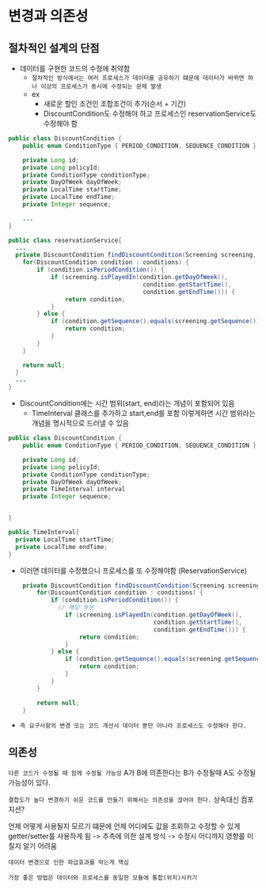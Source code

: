 # 변경과 의존성

## 절차적인 설계의 단점

-   데이터를 구현한 코드의 수정에 취약함
    -   `절차적인 방식에서는 여러 프로세스가 데이터를 공유하기 떄문에 데이터가 바뀌면 하나 이상의 프로세스가 동시에 수정되는 문제 발생`
    -   ex
        -   새로운 할인 조건인 조합조건이 추가(순서 + 기간)
        -   DiscountCondition도 수정해야 하고 프로세스인 reservationService도 수정해야 함

```Java
public class DiscountCondition {
    public enum ConditionType { PERIOD_CONDITION, SEQUENCE_CONDITION }

    private Long id;
    private Long policyId;
    private ConditionType conditionType;
    private DayOfWeek dayOfWeek;
    private LocalTime startTime;
    private LocalTime endTime;
    private Integer sequence;

    ...
}

public class reservationService{
  ...
  private DiscountCondition findDiscountCondition(Screening screening, List<DiscountCondition> conditions) {
    for(DiscountCondition condition : conditions) {
        if (condition.isPeriodCondition()) {
            if (screening.isPlayedIn(condition.getDayOfWeek(),
                                      condition.getStartTime(),
                                      condition.getEndTime())) {
                return condition;
            }
        } else {
            if (condition.getSequence().equals(screening.getSequence())) {
                return condition;
            }
        }
    }

    return null;
  }
  ...
}
```

-   DiscountCondition에는 시간 범위(start, end)라는 개념이 포함되어 있음
    -   TimeInterval 클래스를 추가하고 start,end를 포함 이렇게하면 시간 범위라는 개념을 명시적으로 드러낼 수 있음

```Java
public class DiscountCondition {
    public enum ConditionType { PERIOD_CONDITION, SEQUENCE_CONDITION }

    private Long id;
    private Long policyId;
    private ConditionType conditionType;
    private DayOfWeek dayOfWeek;
    private TimeInterval interval
    private Integer sequence;


}

public TimeInterval{
  private LocalTime startTime;
  private LocalTime endTime;
}
```

-   이러면 데이터를 수정했으니 프로세스를 또 수정해야함 (ReservationService)

```Java
    private DiscountCondition findDiscountCondition(Screening screening, List<DiscountCondition> conditions) {
        for(DiscountCondition condition : conditions) {
            if (condition.isPeriodCondition()) {
              // 해당 부분
                if (screening.isPlayedIn(condition.getDayOfWeek(),
                                         condition.getStartTime(),
                                         condition.getEndTime())) {
                    return condition;
                }
            } else {
                if (condition.getSequence().equals(screening.getSequence())) {
                    return condition;
                }
            }
        }

        return null;
    }
```

-   `즉 요구사항의 변경 또는 코드 개선시 데이터 뿐만 아니라 프로세스도 수정해야 한다.`

## 의존성

`다른 코드가 수정될 때 함께 수정될 가능성` A가 B에 의존한다는 B가 수정될때 A도 수정될 가능성이 있다.

`결합도가 높다 변경하기 쉬운 코드를 만들기 위해서는 의존성을 끊어야 한다.` 상속대신 컴포지션?

언제 어떻게 사용될지 모르기 떄문에 언제 어디에도 값을 조회하고 수정할 수 있게 getter/setter를 사용하게 됨 -> 추측에 의한 설계 방식 -> 수정시 어디까지 영향를 미칠지 알기 어려움

`데이터 변경으로 인한 파급효과를 막는게 핵심`

`가장 좋은 방법은 데이터와 프로세스를 동일한 모듈에 통합(위치)시키기`
